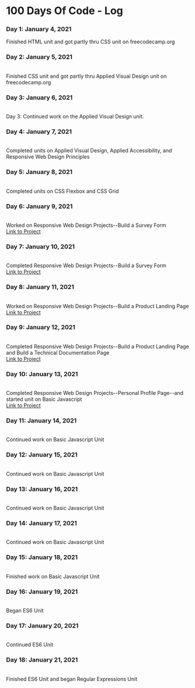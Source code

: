 # 100 Days Of Code - Log

### Day 1: January 4, 2021
Finished HTML unit and got partly thru CSS unit on freecodecamp.org
<br>
<h3><b>Day 2: January 5, 2021</b></h3>
<br>
Finished CSS unit and got partly thru Applied Visual Design unit on freecodecamp.org
<br>
<h3><b>Day 3: January 6, 2021</b></h3>
<br>
Day 3: Continued work on the Applied Visual Design unit. 
<br>
<h3><b>Day 4: January 7, 2021</b></h3>
<br>
Completed units on Applied Visual Design, Applied Accessibility, and Responsive Web Design Principles
<br>
<h3><b>Day 5: January 8, 2021</b></h3>
<br>
Completed units on CSS Flexbox and CSS Grid
<br>
<h3><b>Day 6: January 9, 2021</b></h3>
<br>
Worked on Responsive Web Design Projects--Build a Survey Form
<br>
<a href="https://codepen.io/lmlanigan/pen/RwGBZdr">Link to Project</a>
<br>
<h3><b>Day 7: January 10, 2021</b></h3>
<br>
Completed Responsive Web Design Projects--Build a Survey Form
<br>
<a href="https://codepen.io/lmlanigan/pen/RwGBZdr">Link to Project</a>
<br>
<h3><b>Day 8: January 11, 2021</b></h3>
<br>
Worked on Responsive Web Design Projects--Build a Product Landing Page
<br>
<a href="https://codepen.io/lmlanigan/pen/yLaxQZY">Link to Project</a>
<br>
<h3><b>Day 9: January 12, 2021</b></h3>
<br>
Completed Responsive Web Design Projects--Build a Product Landing Page and Build a Technical Documentation Page
<br>
<a href="https://codepen.io/lmlanigan/pen/ZEpqXvj">Link to Project</a>
<br>
<h3><b>Day 10: January 13, 2021</b></h3>
<br>
Completed Responsive Web Design Projects--Personal Profile Page--and started unit on Basic Javascript
<br>
<a href="https://codepen.io/lmlanigan/pen/GqoJJG">Link to Project</a>
<br>
<h3><b>Day 11: January 14, 2021</b></h3>
<br>
Continued work on Basic Javascript Unit
<br>
<h3><b>Day 12: January 15, 2021</b></h3>
<br>
Continued work on Basic Javascript Unit
<br>
<h3><b>Day 13: January 16, 2021</b></h3>
<br>
Continued work on Basic Javascript Unit
<h3><b>Day 14: January 17, 2021</b></h3>
<br>
Continued work on Basic Javascript Unit
<br>
<h3><b>Day 15: January 18, 2021</b></h3>
<br>
Finished work on Basic Javascript Unit
<br>
<h3><b>Day 16: January 19, 2021</b></h3>
<br>
Began ES6 Unit
<br>
<h3><b>Day 17: January 20, 2021</b></h3>
<br>
Continued ES6 Unit
<br>
<h3><b>Day 18: January 21, 2021</b></h3>
<br>
Finished ES6 Unit and began Regular Expressions Unit
